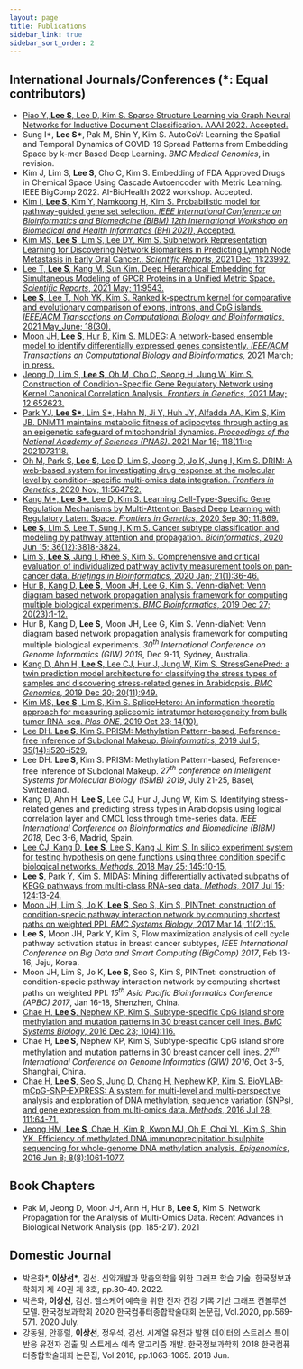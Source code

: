 ```yaml
---
layout: page
title: Publications
sidebar_link: true
sidebar_sort_order: 2
---
```


## International Journals/Conferences (\*: Equal contributors)
- [Piao Y, <strong>Lee S</strong>, Lee D, Kim S. Sparse Structure Learning via Graph Neural Networks for Inductive Document Classification. AAAI 2022. Accepted.](https://arxiv.org/abs/2112.06386)
- Sung I*, <strong>Lee S\*</strong>, Pak M, Shin Y, Kim S. AutoCoV: Learning the Spatial and Temporal Dynamics of COVID-19 Spread Patterns from Embedding Space by k-mer Based Deep Learning. <em>BMC Medical Genomics</em>, in revision.
- Kim J, Lim S, <strong>Lee S</strong>, Cho C, Kim S. Embedding of FDA Approved Drugs in Chemical Space Using Cascade Autoencoder with Metric Learning. IEEE BigComp 2022. AI-BioHealth 2022 workshop. Accepted.
- [Kim I, <strong>Lee S</strong>, Kim Y, Namkoong H, Kim S. Probabilistic model for pathway-guided gene set selection. <em>IEEE International Conference on Bioinformatics and Biomedicine (BIBM) 12th International Workshop on Biomedical and Health Informatics (BHI 2021)</em>, Accepted.](https://ieeexplore.ieee.org/document/9669350)
- [Kim MS, <strong>Lee S</strong>, Lim S, Lee DY, Kim S. Subnetwork Representation Learning for Discovering Network Biomarkers in Predicting Lymph Node Metastasis in Early Oral Cancer.. <em>Scientific Reports</em>, 2021 Dec; 11:23992.](https://www.nature.com/articles/s41598-021-03333-5)
- [Lee T, <strong>Lee S</strong>, Kang M, Sun Kim. Deep Hierarchical Embedding for Simultaneous Modeling of GPCR Proteins in a Unified Metric Space. <em>Scientific Reports</em>, 2021 May; 11:9543.](https://www.nature.com/articles/s41598-021-88623-8)
- [<strong>Lee S</strong>, Lee T, Noh YK, Kim S. Ranked k-spectrum kernel for comparative and evolutionary comparison of exons, introns, and CpG islands. <em>IEEE/ACM Transactions on Computational Biology and Bioinformatics</em>, 2021 May_June; 18(30).](https://ieeexplore.ieee.org/abstract/document/8823008)
- [Moon JH, <strong>Lee S</strong>, Hur B, Kim S. MLDEG: A network-based ensemble model to identify differentially expressed genes consistently. <em>IEEE/ACM Transactions on Computational Biology and Bioinformatics</em>, 2021 March; in press.](https://ieeexplore.ieee.org/document/9382840)
- [Jeong D, Lim S, <strong>Lee S</strong>, Oh M, Cho C, Seong H, Jung W, Kim S. Construction of Condition-Specific Gene Regulatory Network using Kernel Canonical Correlation Analysis. <em>Frontiers in Genetics</em>, 2021 May; 12:652623.](https://www.frontiersin.org/articles/10.3389/fgene.2021.652623/abstract)
- [Park YJ, <strong>Lee S\*</strong>, Lim S*, Hahn N, Ji Y, Huh JY, Alfadda AA, Kim S, Kim JB. DNMT1 maintains metabolic fitness of adipocytes through acting as an epigenetic safeguard of mitochondrial dynamics. <em>Proceedings of the National Academy of Sciences (PNAS)</em>. 2021 Mar 16; 118(11):e 2021073118.](https://www.pnas.org/content/118/11/e2021073118)
- [Oh M, Park S, <strong>Lee S</strong>, Lee D, Lim S, Jeong D, Jo K, Jung I, Kim S. DRIM: A web-based system for investigating drug response at the molecular level by condition-specific multi-omics data integration. <em>Frontiers in Genetics</em>, 2020 Nov; 11:564792.](https://www.frontiersin.org/articles/10.3389/fgene.2020.564792/full)
- [Kang M\*, <strong>Lee S\*</strong>, Lee D, Kim S. Learning Cell-Type-Specific Gene Regulation Mechanisms by Multi-Attention Based Deep Learning with Regulatory Latent Space. <em>Frontiers in Genetics</em>, 2020 Sep 30; 11:869.](https://www.frontiersin.org/articles/10.3389/fgene.2020.00869/full)
- [<strong>Lee S</strong>, Lim S, Lee T, Sung I, Kim S. Cancer subtype classification and modeling by pathway attention and propagation. <em>Bioinformatics</em>, 2020 Jun 15; 36(12):3818-3824.](https://academic.oup.com/bioinformatics/advance-article/doi/10.1093/bioinformatics/btaa203/5811233)
- [Lim S, <strong>Lee S</strong>, Jung I, Rhee S, Kim S. Comprehensive and critical evaluation of individualized pathway activity measurement tools on pan-cancer data. <em>Briefings in Bioinformatics</em>, 2020 Jan; 21(1):36-46.](https://academic.oup.com/bib/article/21/1/36/5181542)
- [Hur B, Kang D, <strong>Lee S</strong>, Moon JH, Lee G, Kim S. Venn-diaNet: Venn diagram based network propagation analysis framework for computing multiple biological experiments. <em>BMC Bioinformatics</em>, 2019 Dec 27; 20(23):1-12.](https://bmcbioinformatics.biomedcentral.com/articles/10.1186/s12859-019-3302-7)
- Hur B, Kang D, <strong>Lee S</strong>, Moon JH, Lee G, Kim S. Venn-diaNet: Venn diagram based network propagation analysis framework for computing multiple biological experiments. <em>30<sup>th</sup> International Conference on Genome Informatics (GIW) 2019</em>, Dec 9-11, Sydney, Australia.
- [Kang D, Ahn H, <strong>Lee S</strong>, Lee CJ, Hur J, Jung W, Kim S. StressGenePred: a twin prediction model architecture for classifying the stress types of samples and discovering stress-related genes in Arabidopsis. <em>BMC Genomics</em>, 2019 Dec 20; 20(11):949.](https://link.springer.com/article/10.1186/s12864-019-6283-z)
- [Kim MS, <strong>Lee S</strong>, Lim S, Kim S. SpliceHetero: An information theoretic approach for measuring spliceomic intratumor heterogeneity from bulk tumor RNA-seq. <em>Plos ONE</em>, 2019 Oct 23; 14(10).](https://journals.plos.org/plosone/article?id=10.1371/journal.pone.0223520)
- [Lee DH. <strong>Lee S</strong>, Kim S. PRISM: Methylation Pattern-based, Reference-free Inference of Subclonal Makeup. <em>Bioinformatics</em>, 2019 Jul 5; 35(14):i520-i529.](https://academic.oup.com/bioinformatics/article/35/14/i520/5529252)
- Lee DH. <strong>Lee S</strong>, Kim S. PRISM: Methylation Pattern-based, Reference-free Inference of Subclonal Makeup. <em>27<sup>th</sup> conference on Intelligent Systems for Molecular Biology (ISMB) 2019</em>, July 21-25, Basel, Switzerland.
- Kang D, Ahn H, <strong>Lee S</strong>, Lee CJ, Hur J, Jung W, Kim S. Identifying stress-related genes and predicting stress types in Arabidopsis using logical correlation layer and CMCL loss through time-series data. <em>IEEE International Conference on Bioinformatics and Biomedicine (BIBM) 2018</em>, Dec 3-6, Madrid, Spain.
- [Lee CJ, Kang D, <strong>Lee S</strong>, Lee S, Kang J, Kim S. In silico experiment system for testing hypothesis on gene functions using three condition specific biological networks. <em>Methods</em>, 2018 May 25; 145:10-15.](https://www.sciencedirect.com/science/article/pii/S104620231830001X)
- [<strong>Lee S</strong>, Park Y, Kim S. MIDAS: Mining differentially activated subpaths of KEGG pathways from multi-class RNA-seq data. <em>Methods</em>, 2017 Jul 15; 124:13-24.](https://www.sciencedirect.com/science/article/pii/S1046202317300488)
- [Moon JH, Lim S, Jo K, <strong>Lee S</strong>, Seo S, Kim S, PINTnet: construction of condition-specic pathway interaction network by computing shortest paths on weighted PPI. <em>BMC Systems Biology</em>, 2017 Mar 14; 11(2):15.](https://link.springer.com/article/10.1186/s12918-017-0387-3)
- <strong>Lee S</strong>, Moon JH, Park Y, Kim S, Flow maximization analysis of cell cycle pathway activation status in breast cancer subtypes, <em>IEEE International Conference on Big Data and Smart Computing (BigComp) 2017</em>, Feb 13-16, Jeju, Korea.
- Moon JH, Lim S, Jo K, <strong>Lee S</strong>, Seo S, Kim S, PINTnet: construction of condition-specic pathway interaction network by computing shortest paths on weighted PPI. <em>15<sup>th</sup> Asia Pacific Bioinformatics Conference (APBC) 2017</em>, Jan 16-18, Shenzhen, China.
- [Chae H, <strong>Lee S</strong>, Nephew KP, Kim S, Subtype-specific CpG island shore methylation and mutation patterns in 30 breast cancer cell lines. <em>BMC Systems Biology</em>, 2016 Dec 23; 10(4):116.](https://link.springer.com/article/10.1186/s12918-016-0356-2)
- Chae H, <strong>Lee S</strong>, Nephew KP, Kim S, Subtype-specific CpG island shore methylation and mutation patterns in 30 breast cancer cell lines. <em>27<sup>th</sup> International Conference on Genome Informatics (GIW) 2016</em>, Oct 3-5, Shanghai, China.
- [Chae H, <strong>Lee S</strong>, Seo S, Jung D, Chang H, Nephew KP, Kim S. BioVLAB-mCpG-SNP-EXPRESS: A system for multi-level and multi-perspective analysis and exploration of DNA methylation, sequence variation (SNPs), and gene expression from multi-omics data. <em>Methods</em>, 2016 Jul 28; 111:64-71.](https://www.sciencedirect.com/science/article/pii/S1046202316302304)
- [Jeong HM, <strong>Lee S</strong>, Chae H, Kim R, Kwon MJ, Oh E, Choi YL, Kim S, Shin YK. Efficiency of methylated DNA immunoprecipitation bisulphite sequencing for whole-genome DNA methylation analysis. <em>Epigenomics</em>, 2016 Jun 8; 8(8):1061-1077.](https://www.futuremedicine.com/doi/abs/10.2217/epi-2016-0038)


## Book Chapters
- Pak M, Jeong D, Moon JH, Ann H, Hur B, <strong>Lee S</strong>, Kim S. Network Propagation for the Analysis of Multi-Omics Data. Recent Advances in Biological Network Analysis (pp. 185-217). 2021

## Domestic Journal
- 박은화*, <strong>이상선*</strong>, 김선. 신약개발과 맞춤의학을 위한 그래프 학습 기술. 한국정보과학회지 제 40권 제 3호, pp.30-40. 2022.
- 박은화, <strong>이상선</strong>, 김선. 헬스케어 예측을 위한 전자 건강 기록 기반 그래프 컨볼루션 모델. 한국정보과학회 2020 한국컴퓨터종합학술대회 논문집, Vol.2020, pp.569-571. 2020 July.
- 강동원, 안홍렬, <strong>이상선</strong>, 정우석, 김선. 시계열 유전자 발현 데이터의 스트레스 특이 반응 유전자 검출 및 스트레스 예측 알고리즘 개발. 한국정보과학회 2018 한국컴퓨터종합학술대회 논문집, Vol.2018, pp.1063-1065. 2018 Jun.

